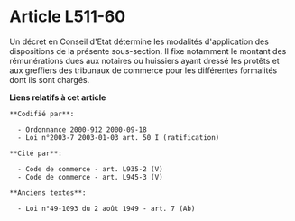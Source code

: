 # Article L511-60

Un décret en Conseil d'Etat détermine les modalités d'application des dispositions de la présente sous-section. Il fixe
notamment le montant des rémunérations dues aux notaires ou huissiers ayant dressé les protêts et aux greffiers des tribunaux
de commerce pour les différentes formalités dont ils sont chargés.

**Liens relatifs à cet article**

	**Codifié par**:

	  - Ordonnance 2000-912 2000-09-18
	  - Loi n°2003-7 2003-01-03 art. 50 I (ratification)

	**Cité par**:

	  - Code de commerce - art. L935-2 (V)
	  - Code de commerce - art. L945-3 (V)

	**Anciens textes**:

	  - Loi n°49-1093 du 2 août 1949 - art. 7 (Ab)
